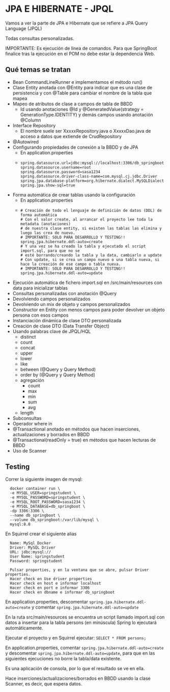 # JPA E HIBERNATE - JPQL

Vamos a ver la parte de JPA e Hibernate que se refiere a JPA Query Language (JPQL)

Todas consultas personalizadas.

IMPORTANTE: Es ejecución de línea de comandos. Para que SpringBoot finalice tras la ejecución en el POM no debe estar la dependencia Web.

## Qué temas se tratan

- Bean CommandLineRunner e implementamos el método run()
- Clase Entity anotada con @Entity para indicar que es una clase de persistencia y con @Table para cambiar el nombre de la tabla que mapea
- Mapeo de atributos de clase a campos de tabla de BBDD
  - Id usando anotaciones @Id y @GeneratedValue(strategy = GenerationType.IDENTITY) y demás campos usando anotación @Column
- Interface Repository
  - El nombre suele ser XxxxxRepository.java o XxxxxDao.java de acceso a datos que extiende de CrudRepository
- @Autowired
- Configurando propiedades de conexión a la BBDD y de JPA
  - En application.properties
  - ```
    spring.datasource.url=jdbc:mysql://localhost:3306/db_springboot
    spring.datasource.username=root
    spring.datasource.password=sasa1234
    spring.datasource.driver-class-name=com.mysql.cj.jdbc.Driver
    spring.jpa.database-platform=org.hibernate.dialect.MySQLDialect
    spring.jpa.show-sql=true
    ```
- Forma automática de crear tablas usando la configuración
  - En application.properties
  - ```
    # Creación de todo el lenguaje de definición de datos (DDL) de forma automática
    # Con el valor create, al arrancar el proyecto lee toda la metadata (anotaciones)
    # de nuestra clase entity, si existen las tablas las elimina y luego las crea de nuevo.
    # IMPORTANTE: SOLO PARA DESARROLLO Y TESTING!!
    spring.jpa.hibernate.ddl-auto=create
    # Y una vez se ha creado la tabla y ejecutado el script import.sql, para que no se
    # esté borrando/creando la tabla y la data, cambiarlo a update
    # Con update, si se crea un campo nuevo o una tabla nueva, si hace la creación de ese campo o tabla nueva.
    # IMPORTANTE: SOLO PARA DESARROLLO Y TESTING!!
    spring.jpa.hibernate.ddl-auto=update
    ```
- Ejecución automática de fichero import.sql en /src/main/resources con data para inicializar tablas
- Consultas personalizadas con anotación @Query
- Devolviendo campos personalizados
- Devolviendo un mix de objeto y campos personalizados
- Constructor en Entity con menos campos para poder devolver un objeto persona con esos campos
- Instanciación dinámica de clase DTO personalizada
- Creación de clase DTO (Data Transfer Object)
- Usando palabras clave de JPQL/HQL
  - distinct
  - count
  - concat
  - upper
  - lower
  - like
  - between (@Query y Query Method)
  - order by (@Query y Query Method)
  - agregación
    - count
    - max
    - min
    - sum
    - avg
  - length
- Subconsultas
- Operador where in
- @Transactional anotado en métodos que hacen inserciones, actualizaciones y borrados en BBDD
- @Transactional(readOnly = true) en métodos que hacen lecturas de BBDD
- Uso de Scanner

## Testing

Correr la siguiente imagen de mysql:

```
  docker container run \
  -e MYSQL_USER=springstudent \
  -e MYSQL_PASSWORD=springstudent \
  -e MYSQL_ROOT_PASSWORD=sasa1234 \
  -e MYSQL_DATABASE=db_springboot \
  -dp 3306:3306 \
  --name db_springboot \
  --volume db_springboot:/var/lib/mysql \
  mysql:8.0
```

En Squirrel crear el siguiente alias

```
  Name: MySql_Docker
  Driver: MySQL Driver
  URL: jdbc:mysql://
  User Name: springstudent
  Password: springstudent

  Pulsar properties, y en la ventana que se abre, pulsar Driver properties.
  Hacer check en Use driver properties
  Hacer check en host e informar localhost
  Hacer check en port e informar 3306
  Hacer check en dbname e informar db_springboot
```

En application.properties, descomentar `spring.jpa.hibernate.ddl-auto=create` y comentar `spring.jpa.hibernate.ddl-auto=update`

En la ruta src/main/resources se encuentra un script llamado import.sql con datos a insertar para la tabla persons (en minúscula)
Spring lo ejecutará automáticamente.

Ejecutar el proyecto y en Squirrel ejecutar: `SELECT * FROM persons;`

En application.properties, comentar `spring.jpa.hibernate.ddl-auto=create` y descomentar `spring.jpa.hibernate.ddl-auto=update`, para que en las siguientes ejecuciones no borre la tabla/data existente.

Es una aplicación de consola, por lo que el resultado se ve en ella.

Hace inserciones/actualizaciones/borrados en BBDD usando la clase Scanner, es decir, que espera datos.
